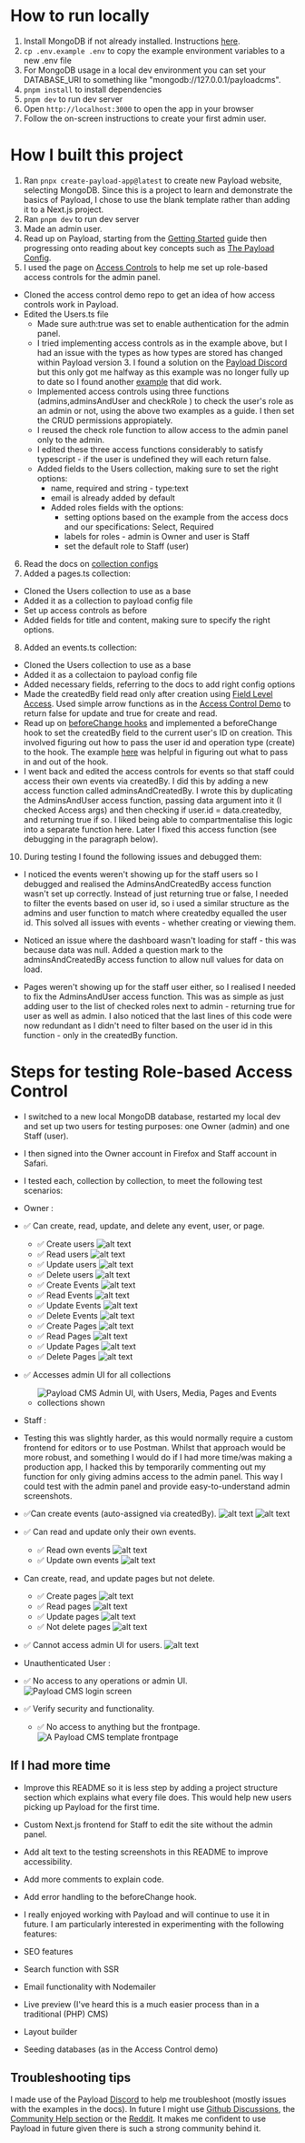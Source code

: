 # How to run locally

1. Install MongoDB if not already installed. Instructions [here](https://www.mongodb.com/docs/manual/installation/).
2. `cp .env.example .env` to copy the example environment variables to a new .env file
3. For MongoDB usage in a local dev environment you can set your DATABASE_URI to something like "mongodb://127.0.0.1/payloadcms".
4. `pnpm install` to install dependencies
5. `pnpm dev` to run dev server
6. Open `http://localhost:3000` to open the app in your browser
7. Follow the on-screen instructions to create your first admin user.

# How I built this project

1. Ran `pnpx create-payload-app@latest` to create new Payload website, selecting MongoDB. Since this is a project to learn and demonstrate the basics of Payload, I chose to use the blank template rather than adding it to a Next.js project.
2. Ran `pnpm dev` to run dev server
3. Made an admin user.
4. Read up on Payload, starting from the [Getting Started](https://payloadcms.com/docs/getting-started/installation) guide then progressing onto reading about key concepts such as [The Payload Config](https://payloadcms.com/docs/configuration/overview).
5. I used the page on [Access Controls](https://payloadcms.com/docs/access-control/overview) to help me set up role-based access controls for the admin panel.

- Cloned the access control demo repo to get an idea of how access controls work in Payload.
- Edited the Users.ts file
  - Made sure auth:true was set to enable authentication for the admin panel.
  - I tried implementing access controls as in the example above, but I had an issue with the types as how types are stored has changed within Payload version 3. I found a solution on the [Payload Discord](https://discord.com/channels/967097582721572934/1357468938564403382/1357468938564403382) but this only got me halfway as this example was no longer fully up to date so I found another [example](https://discord.com/channels/967097582721572934/1306486478859145256/1306849389511184456) that did work.
  - Implemented access controls using three functions (admins,adminsAndUser and checkRole ) to check the user's role as an admin or not, using the above two examples as a guide. I then set the CRUD permissions appropiately.
  - I reused the check role function to allow access to the admin panel only to the admin.
  - I edited these three access functions considerably to satisfy typescript - if the user is undefined they will each return false.
  - Added fields to the Users collection, making sure to set the right options:
    - name, required and string - type:text
    - email is already added by default
    - Added roles fields with the options:
      - setting options based on the example from the access docs and our specifications: Select, Required
      - labels for roles - admin is Owner and user is Staff
      - set the default role to Staff (user)

6. Read the docs on [collection configs](https://payloadcms.com/docs/configuration/collections)
7. Added a pages.ts collection:

- Cloned the Users collection to use as a base
- Added it as a collection to payload config file
- Set up access controls as before
- Added fields for title and content, making sure to specify the right options.

8. Added an events.ts collection:

- Cloned the Users collection to use as a base
- Added it as a collectaion to payload config file
- Added necessary fields, referring to the docs to add right config options
- Made the createdBy field read only after creation using [Field Level Access](https://payloadcms.com/docs/access-control/fields). Used simple arrow functions as in the [Access Control Demo](https://github.com/payloadcms/access-control-demo/blob/master/src/collections/ContactRequests.ts) to return false for update and true for create and read.
- Read up on [beforeChange hooks](https://payloadcms.com/docs/hooks/beforechange) and implemented a beforeChange hook to set the createdBy field to the current user's ID on creation. This involved figuring out how to pass the user id and operation type (create) to the hook. The example [here](https://payloadcms.com/community-help/github/how-to-add-audit-info-like-createdby-and-updatedby-similar-to-createdat-and-updatedat) was helpful in figuring out what to pass in and out of the hook.
- I went back and edited the access controls for events so that staff could access their own events via createdBy. I did this by adding a new access function called adminsAndCreatedBy. I wrote this by duplicating the AdminsAndUser access function, passing data argument into it (I checked Access args) and then checking if user.id = data.createdby, and returning true if so. I liked being able to compartmentalise this logic into a separate function here. Later I fixed this access function (see debugging in the paragraph below).

10. During testing I found the following issues and debugged them:

- I noticed the events weren't showing up for the staff users so I debugged and realised the AdminsAndCreatedBy access function wasn't set up correctly. Instead of just returning true or false, I needed to filter the events based on user id, so i used a similar structure as the admins and user function to match where createdby equalled the user id. This solved all issues with events - whether creating or viewing them.

- Noticed an issue where the dashboard wasn't loading for staff - this was because data was null. Added a question mark to the adminsAndCreatedBy access function to allow null values for data on load.

- Pages weren't showing up for the staff user either, so I realised I needed to fix the AdminsAndUser access function. This was as simple as just adding user to the list of checked roles next to admin - returning true for user as well as admin. I also noticed that the last lines of this code were now redundant as I didn't need to filter based on the user id in this function - only in the createdBy function.

# Steps for testing Role-based Access Control

- I switched to a new local MongoDB database, restarted my local dev and set up two users for testing purposes: one Owner (admin) and one Staff (user).

- I then signed into the Owner account in Firefox and Staff account in Safari.

- I tested each, collection by collection, to meet the following test scenarios:

- Owner :

- ✅ Can create, read, update, and delete any event, user, or page.

  - ✅ Create users
    ![alt text](<testing-screenshots/CleanShot 2025-04-24 at 12.58.48@2x.png>)
  - ✅ Read users
    ![alt text](<testing-screenshots/CleanShot 2025-04-24 at 12.57.49@2x.png>)
  - ✅ Update users
    ![alt text](<testing-screenshots/CleanShot 2025-04-24 at 12.59.55@2x.png>)
  - ✅ Delete users
    ![alt text](<testing-screenshots/CleanShot 2025-04-24 at 13.00.25@2x.png>)
  - ✅ Create Events
    ![alt text](<testing-screenshots/CleanShot 2025-04-24 at 21.12.43@2x.png>)
  - ✅ Read Events
    ![alt text](<testing-screenshots/CleanShot 2025-04-24 at 21.12.16@2x.png>)
  - ✅ Update Events
    ![alt text](<testing-screenshots/CleanShot 2025-04-24 at 21.17.35@2x.png>)
  - ✅ Delete Events
    ![alt text](<testing-screenshots/CleanShot 2025-04-24 at 21.27.05@2x.png>)
  - ✅ Create Pages
    ![alt text](<testing-screenshots/CleanShot 2025-04-24 at 21.26.19@2x.png>)
  - ✅ Read Pages
    ![alt text](<testing-screenshots/CleanShot 2025-04-24 at 21.27.40@2x.png>)
  - ✅ Update Pages
    ![alt text](<testing-screenshots/CleanShot 2025-04-24 at 21.28.08@2x.png>)
  - ✅ Delete Pages
    ![alt text](<testing-screenshots/CleanShot 2025-04-24 at 21.29.16@2x.png>)

- ✅ Accesses admin UI for all collections

  - ![Payload CMS Admin UI, with Users, Media, Pages and Events collections shown](<testing-screenshots/CleanShot 2025-04-24 at 12.47.44@2x.png>)

- Staff :

- Testing this was slightly harder, as this would normally require a custom frontend for editors or to use Postman. Whilst that approach would be more robust, and something I would do if I had more time/was making a production app, I hacked this by temporarily commenting out my function for only giving admins access to the admin panel. This way I could test with the admin panel and provide easy-to-understand admin screenshots.

- ✅Can create events (auto-assigned via createdBy).
  ![alt text](<testing-screenshots/CleanShot 2025-04-24 at 21.34.43@2x.png>)
  ![alt text](<testing-screenshots/CleanShot 2025-04-24 at 21.34.59@2x.png>)

- ✅ Can read and update only their own events.

  - ✅ Read own events
    ![alt text](<testing-screenshots/CleanShot 2025-04-24 at 21.11.11@2x.png>)
  - ✅ Update own events
    ![alt text](<testing-screenshots/CleanShot 2025-04-24 at 21.15.55@2x.png>)

- Can create, read, and update pages but not delete.
  - ✅ Create pages
    ![alt text](<testing-screenshots/CleanShot 2025-04-24 at 16.55.11@2x.png>)
  - ✅ Read pages
    ![alt text](<testing-screenshots/CleanShot 2025-04-24 at 21.30.49@2x.png>)
  - ✅ Update pages
    ![alt text](<testing-screenshots/CleanShot 2025-04-24 at 21.31.30@2x.png>)
  - ✅ Not delete pages
    ![alt text](<testing-screenshots/CleanShot 2025-04-24 at 21.31.54@2x.png>)
- ✅ Cannot access admin UI for users.
  ![alt text](<testing-screenshots/CleanShot 2025-04-24 at 16.48.31@2x.png>)

- Unauthenticated User :

- ✅ No access to any operations or admin UI.
  ![Payload CMS login screen](<testing-screenshots/CleanShot 2025-04-24 at 12.50.51@2x.png>)
- ✅ Verify security and functionality.
  - ✅ No access to anything but the frontpage.
    ![A Payload CMS template frontpage](<testing-screenshots/CleanShot 2025-04-24 at 12.52.02@2x.png>)

## If I had more time

- Improve this README so it is less step by adding a project structure section which explains what every file does. This would help new users picking up Payload for the first time.
- Custom Next.js frontend for Staff to edit the site without the admin panel.
- Add alt text to the testing screenshots in this README to improve accessibility.
- Add more comments to explain code.
- Add error handling to the beforeChange hook.

- I really enjoyed working with Payload and will continue to use it in future. I am particularly interested in experimenting with the following features:
- SEO features
- Search function with SSR
- Email functionality with Nodemailer
- Live preview (I've heard this is a much easier process than in a traditional (PHP) CMS)
- Layout builder
- Seeding databases (as in the Access Control demo)

## Troubleshooting tips

I made use of the Payload [Discord](https://discord.com/invite/payload) to help me troubleshoot (mostly issues with the examples in the docs). In future I might use [Github Discussions](https://github.com/payloadcms/payload/discussions), the [Community Help section](https://payloadcms.com/community-help) or the [Reddit](https://www.reddit.com/r/PayloadCMS/). It makes me confident to use Payload in future given there is such a strong community behind it.
